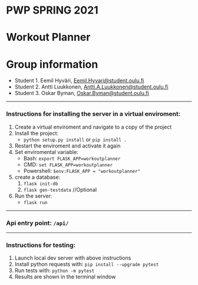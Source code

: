 # PWP SPRING 2021
# Workout Planner
# Group information
* Student 1. Eemil Hyväri, Eemil.Hyvari@student.oulu.fi
* Student 2. Antti Luukkonen, Antti.A.Luukkonen@student.oulu.fi
* Student 3. Oskar Byman, Oskar.Byman@student.oulu.fi

---
### Instructions for installing the server in a virtual enviroment:
1. Create a virtual enviroment and navigate to a copy of the project
1. Install the project:
    - `python setup.py install` or `pip install .`
1. Restart the enviroment and activate it again
1. Set enviromental variable:
    - Bash: `export FLASK_APP=workoutplanner`
    - CMD: `set FLASK_APP=workoutplanner`
    - Powershell: `$env:FLASK_APP = "workoutplanner"`
1. create a database:
    1. `flask init-db`
    1. `flask gen-testdata` //Optional
1. Run the server:
    - `flask run`
---
### Api entry point: `/api/`
---
### Instructions for testing:
1. Launch local dev server with above instructions
1. Install python requests with: `pip install --upgrade pytest`
1. Run tests with: `python -m pytest`
1. Results are shown in the terminal window
